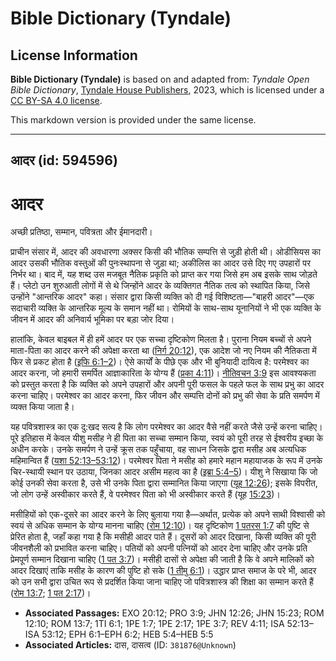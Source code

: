 # Bible Dictionary (Tyndale)

## License Information

**Bible Dictionary (Tyndale)** is based on and adapted from: _Tyndale Open Bible Dictionary_, [Tyndale House Publishers](https://tyndaleopenresources.com/), 2023, which is licensed under a [CC BY-SA 4.0 license](https://creativecommons.org/licenses/by-sa/4.0/legalcode.en).

This markdown version is provided under the same license.



--------------------------------

## आदर (id: 594596)

आदर
===

अच्छी प्रतिष्ठा, सम्मान, पवित्रता और ईमानदारी।

प्राचीन संसार में, आदर की अवधारणा अक्सर किसी की भौतिक सम्पत्ति से जुड़ी होती थी। ओडीसियस का आदर उसकी भौतिक वस्तुओं की पुनःस्थापना से जुड़ा था; अकीलिस का आदर उसे दिए गए उपहारों पर निर्भर था। बाद में, यह शब्द उस मजबूत नैतिक प्रकृति को प्राप्त कर गया जिसे हम अब इसके साथ जोड़ते हैं। प्लेटो उन शुरुआती लोगों में से थे जिन्होंने आदर के व्यक्तिगत नैतिक तत्व को स्थापित किया, जिसे उन्होंने "आन्तरिक आदर" कहा। संसार द्वारा किसी व्यक्ति को दी गई विशिष्टता—"बाहरी आदर"—एक सदाचारी व्यक्ति के आन्तरिक मूल्य के समान नहीं था। रोमियों के साथ\-साथ यूनानियों ने भी एक व्यक्ति के जीवन में आदर की अनिवार्य भूमिका पर बड़ा जोर दिया।

हालांकि, केवल बाइबल में ही हमें आदर पर एक सच्चा दृष्टिकोण मिलता है। पुराना नियम बच्चों से अपने माता\-पिता का आदर करने की अपेक्षा करता था ([निर्ग 20:12](https://ref.ly/Exod20:12)), एक आदेश जो नए नियम की नैतिकता में फिर से प्रकट होता है ([इफि 6:1–2](https://ref.ly/Eph6:1-Eph6:2))। ऐसे कार्यों के पीछे एक और भी बुनियादी दायित्व है: परमेश्वर का आदर करना, जो हमारी समर्पित आज्ञाकारिता के योग्य हैं ([प्रका 4:11](https://ref.ly/Rev4:11))। [नीतिवचन 3:9](https://ref.ly/Prov3:9) इस आवश्यकता को प्रस्तुत करता है कि व्यक्ति को अपने उपहारों और अपनी पूरी फसल के पहले फल के साथ प्रभु का आदर करना चाहिए। परमेश्वर का आदर करना, फिर जीवन और सम्पत्ति दोनों को प्रभु की सेवा के प्रति समर्पण में व्यक्त किया जाता है।

यह पवित्रशास्त्र का एक दु:खद सत्य है कि लोग परमेश्वर का आदर वैसे नहीं करते जैसे उन्हें करना चाहिए। पूरे इतिहास में केवल यीशु मसीह ने ही पिता का सच्चा सम्मान किया, स्वयं को पूरी तरह से ईश्वरीय इच्छा के अधीन करके। उनके समर्पण ने उन्हें क्रूस तक पहुँचाया, वह साधन जिसके द्वारा मसीह अब अत्यधिक महिमान्वित हैं ([यशा 52:13–53:12](https://ref.ly/Isa52:13-Isa53:12))। परमेश्वर पिता ने मसीह को हमारे महान महायाजक के रूप में उनके चिर\-स्थायी स्थान पर उठाया, जिनका आदर असीम महत्व का है ([इब्रा 5:4–5](https://ref.ly/Heb5:4-Heb5:5))। यीशु ने सिखाया कि जो कोई उनकी सेवा करता है, उसे भी उनके पिता द्वारा सम्मानित किया जाएगा ([यूह 12:26](https://ref.ly/John12:26)); इसके विपरीत, जो लोग उन्हें अस्वीकार करते हैं, वे परमेश्वर पिता को भी अस्वीकार करते हैं (यूह [15:23](https://ref.ly/John15:23))।

मसीहियों को एक\-दूसरे का आदर करने के लिए बुलाया गया है—अर्थात, प्रत्येक को अपने साथी विश्वासी को स्वयं से अधिक सम्मान के योग्य मानना चाहिए ([रोम 12:10](https://ref.ly/Rom12:10))। यह दृष्टिकोण [1 पतरस 1:7](https://ref.ly/1Pet1:7) की पुष्टि से प्रेरित होता है, जहाँ कहा गया है कि मसीही आदर पाते हैं। दूसरों को आदर दिखाना, किसी व्यक्ति की पूरी जीवनशैली को प्रभावित करना चाहिए। पतियों को अपनी पत्नियों को आदर देना चाहिए और उनके प्रति प्रेमपूर्ण सम्मान दिखाना चाहिए ([1 पत 3:7](https://ref.ly/1Pet3:7))। मसीही दासों से अपेक्षा की जाती है कि वे अपने मालिकों को आदर दिखाएं ताकि मसीह के कारण की पुष्टि हो सके ([1 तीमु 6:1](https://ref.ly/1Tim6:1))। उद्धार प्राप्त समाज के परे भी, आदर को उन सभी द्वारा उचित रूप से प्रदर्शित किया जाना चाहिए जो पवित्रशास्त्र की शिक्षा का सम्मान करते हैं ([रोम 13:7](https://ref.ly/Rom13:7); [1 पत 2:17](https://ref.ly/1Pet2:17))।

* **Associated Passages:** EXO 20:12; PRO 3:9; JHN 12:26; JHN 15:23; ROM 12:10; ROM 13:7; 1TI 6:1; 1PE 1:7; 1PE 2:17; 1PE 3:7; REV 4:11; ISA 52:13–ISA 53:12; EPH 6:1–EPH 6:2; HEB 5:4–HEB 5:5
* **Associated Articles:** दास, दासत्व (ID: `381876@Unknown`)

